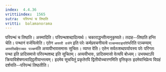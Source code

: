 ```yaml
---
index:  4.4.36
vrittiindex:  1565
sutra:  परिपन्थं च तिष्ठति
vritti:  balamanorama 
---
```


परिपन्थं च तिष्ठति। अस्मादिति। परिपन्थशब्दादित्यर्थः। चकाराद्धन्तीत्यनुकृष्यते। तदाह--तिष्ठति हन्ति चेति। पन्थानं वर्जयित्वेति। एतेन `अपपरी वर्जने` इति परेः कर्मप्रवचनीयत्वे `पञ्चम्यपाङ्परिभि`रिति पञ्चम्याम् `अपपरिबहिरञ्चवः पञ्चम्ये`ति अव्ययीभावसमासः सुचितः। व्याप्त वेति। एतेन सर्वतःशब्दपर्यायस्य परेः परिगतः पन्था इति प्रादिसमासे परिपन्थशब्द इति सूचितम्। अव्ययीभावः, प्रादिसमासो वेत्यपि बोध्यम्। उभयथाऽपि क्रियाविशेषणत्वाद्द्वितीयान्तत्वम्। इदमेव सूचयितुं प्रकृतेरपि द्वितीयोच्चारणमिति वृत्तिकृतः इदमेवाभिप्रेत्य विग्रहं दर्शयति--परिपन्थं तिष्ठतीति।

